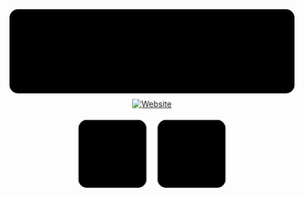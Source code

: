 <div align="center">
    <img src="./images/banner.gif" alt="Banner" style="border-radius: 15px; display: block; margin-bottom: 10px;">
    <!-- <a href="https://twitter.com/"><img alt="Twitter" src="https://img.shields.io/badge/Twitter-1DA1F2?style=for-the-badge&logo=twitter&logoColor=white"></a> -->
    <!-- <a href="https://procursus.social/"><img alt="Mastodon" src="https://img.shields.io/badge/Mastodon-6364FF?style=for-the-badge&logo=Mastodon&logoColor=white"></a> -->
    <a href="https://uncave.github.io/"><img alt="Website" src="https://img.shields.io/badge/website-000000?style=for-the-badge&logo=google-chrome&logoColor=white"></a>
    <!-- <a href="https://discord.com/users/1114265276071026788"><img alt="Discord" src="https://img.shields.io/badge/Discord-5865F2?style=for-the-badge&logo=discord&logoColor=white"></a> -->
</div>

<div style="display: flex; justify-content: center; margin-top: 20px;">
    <div style="position: relative; margin-right: 20px;">
        <img src="./images/banner.gif" alt="Фотография 1" width="120" height="120" style="border-radius: 15px;">
        <div style="position: absolute; top: 0; left: 0;">
            <img src="./images/banner.gif" alt="" width="120" height="120" style="border-radius: 15px;">
        </div>
    </div>
    <div style="position: relative;">
        <img src="./images/banner.gif" alt="Фотография 2" width="120" height="120" style="border-radius: 15px;">
        <div style="position: absolute; top: 0; left: 0;">
            <img src="./images/banner.gif" alt="" width="120" height="120" style="border-radius: 15px;">
        </div>
    </div>
</div>
